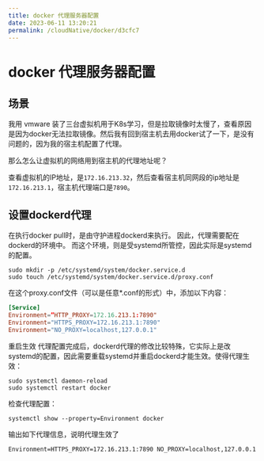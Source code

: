 ```yaml
---
title: docker 代理服务器配置
date: 2023-06-11 13:20:21
permalink: /cloudNative/docker/d3cfc7
---
```


# docker 代理服务器配置


## 场景

我用 vmware 装了三台虚拟机用于K8s学习，但是拉取镜像时太慢了，查看原因是因为docker无法拉取镜像。然后我有回到宿主机去用docker试了一下，是没有问题的，因为我的宿主机配置了代理。

那么怎么让虚拟机的网络用到宿主机的代理地址呢？

查看虚拟机的IP地址，是`172.16.213.32`，然后查看宿主机同网段的ip地址是`172.16.213.1`，宿主机代理端口是`7890`。

## 设置dockerd代理

在执行docker pull时，是由守护进程dockerd来执行。 因此，代理需要配在dockerd的环境中。 而这个环境，则是受systemd所管控，因此实际是systemd的配置。
```shell
sudo mkdir -p /etc/systemd/system/docker.service.d
sudo touch /etc/systemd/system/docker.service.d/proxy.conf
```

在这个proxy.conf文件（可以是任意*.conf的形式）中，添加以下内容：

```conf
[Service]
Environment=“HTTP_PROXY=172.16.213.1:7890"
Environment="HTTPS_PROXY=172.16.213.1:7890"
Environment="NO_PROXY=localhost,127.0.0.1"
```

重启生效
代理配置完成后，dockerd代理的修改比较特殊，它实际上是改systemd的配置，因此需要重载systemd并重启dockerd才能生效。使得代理生效：
```shell
sudo systemctl daemon-reload
sudo systemctl restart docker
```

检查代理配置：
```shell
systemctl show --property=Environment docker
```
输出如下代理信息，说明代理生效了
```text
Environment=HTTPS_PROXY=172.16.213.1:7890 NO_PROXY=localhost,127.0.0.1
```